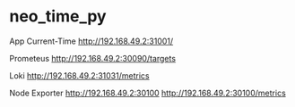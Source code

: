 # neo_time_py


App Current-Time
http://192.168.49.2:31001/

Prometeus
http://192.168.49.2:30090/targets

Loki
http://192.168.49.2:31031/metrics


Node Exporter
http://192.168.49.2:30100
http://192.168.49.2:30100/metrics

